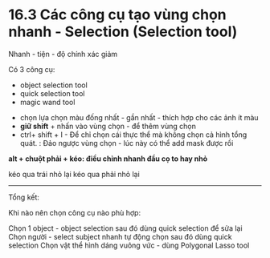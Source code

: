# 16.3 Các công cụ tạo vùng chọn nhanh - Selection (Selection tool)

Nhanh - tiện - độ chính xác giảm

Có 3 công cụ:
- object selection tool
- quick selection tool
- magic wand tool
 + chọn lựa chọn màu đống nhất - gần nhất - thích hợp cho các ảnh ít màu
 + **giữ shift** + nhấn vào vùng chọn - để thêm vùng chọn
 + ctrl+ shift + I - Để chỉ chọn cái thực thể mà không chọn cả hình tổng quát. : Đảo ngược vùng chọn - lúc này có thể add mask được rồi

**alt + chuột phải + kéo: điều chỉnh nhanh đầu cọ to hay nhỏ**

kéo qua trái nhỏ lại
kéo qua phải nhỏ lại



---

Tổng kết:

Khi nào nên chọn công cụ nào phù hợp:

Chọn 1 object -  object selection sau đó dùng quick selection để sửa lại
Chọn người - select subject nhanh tự động chọn sau đó dùng quick selection
Chọn vật thể hình dáng vuông vức - dùng Polygonal Lasso tool


